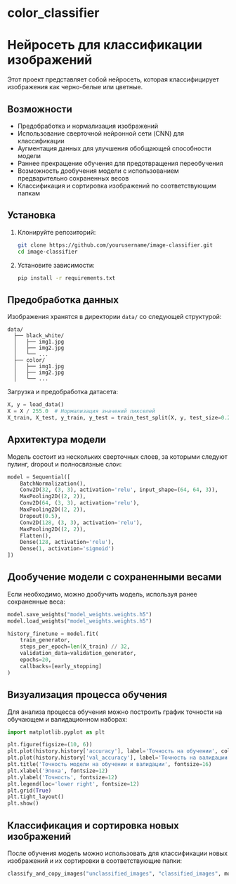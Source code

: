 # color_classifier

# Нейросеть для классификации изображений

Этот проект представляет собой нейросеть, которая классифицирует изображения как черно-белые или цветные.

## Возможности
- Предобработка и нормализация изображений
- Использование сверточной нейронной сети (CNN) для классификации
- Аугментация данных для улучшения обобщающей способности модели
- Раннее прекращение обучения для предотвращения переобучения
- Возможность дообучения модели с использованием предварительно сохраненных весов
- Классификация и сортировка изображений по соответствующим папкам

## Установка
1. Клонируйте репозиторий:
   ```bash
   git clone https://github.com/yourusername/image-classifier.git
   cd image-classifier
   ```
2. Установите зависимости:
   ```bash
   pip install -r requirements.txt
   ```

## Предобработка данных
Изображения хранятся в директории `data/` со следующей структурой:
```
data/
  ├── black_white/
  │   ├── img1.jpg
  │   ├── img2.jpg
  │   └── ...
  ├── color/
  │   ├── img1.jpg
  │   ├── img2.jpg
  │   └── ...
```
Загрузка и предобработка датасета:
```python
X, y = load_data()
X = X / 255.0  # Нормализация значений пикселей
X_train, X_test, y_train, y_test = train_test_split(X, y, test_size=0.2, random_state=42)
```

## Архитектура модели
Модель состоит из нескольких сверточных слоев, за которыми следуют пулинг, dropout и полносвязные слои:
```python
model = Sequential([
    BatchNormalization(),
    Conv2D(32, (3, 3), activation='relu', input_shape=(64, 64, 3)),
    MaxPooling2D((2, 2)),
    Conv2D(64, (3, 3), activation='relu'),
    MaxPooling2D((2, 2)),
    Dropout(0.5),
    Conv2D(128, (3, 3), activation='relu'),
    MaxPooling2D((2, 2)),
    Flatten(),
    Dense(128, activation='relu'),
    Dense(1, activation='sigmoid')
])
```

## Дообучение модели с сохраненными весами
Если необходимо, можно дообучить модель, используя ранее сохраненные веса:
```python
model.save_weights("model_weights.weights.h5")
model.load_weights("model_weights.weights.h5")

history_finetune = model.fit(
    train_generator,  
    steps_per_epoch=len(X_train) // 32,  
    validation_data=validation_generator,  
    epochs=20,  
    callbacks=[early_stopping]
)
```

## Визуализация процесса обучения
Для анализа процесса обучения можно построить график точности на обучающем и валидационном наборах:
```python
import matplotlib.pyplot as plt

plt.figure(figsize=(10, 6))
plt.plot(history.history['accuracy'], label='Точность на обучении', color='blue', linestyle='-', marker='o')
plt.plot(history.history['val_accuracy'], label='Точность на валидации', color='orange', linestyle='--', marker='x')
plt.title('Точность модели на обучении и валидации', fontsize=16)
plt.xlabel('Эпоха', fontsize=12)
plt.ylabel('Точность', fontsize=12)
plt.legend(loc='lower right', fontsize=12)
plt.grid(True)
plt.tight_layout()
plt.show()
```

## Классификация и сортировка новых изображений
После обучения модель можно использовать для классификации новых изображений и их сортировки в соответствующие папки:
```python
classify_and_copy_images("unclassified_images", "classified_images", model)
```

